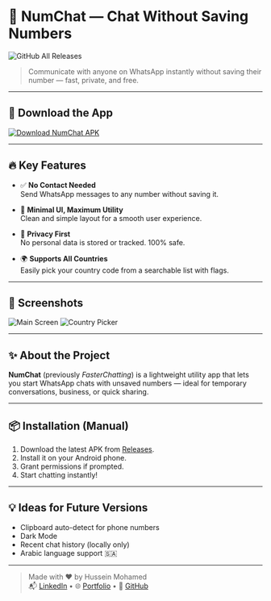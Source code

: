 # 📱 NumChat — Chat Without Saving Numbers

![GitHub All Releases](https://img.shields.io/github/downloads/HusseinMohamed99/FasterChatting/total?color=green&label=Total%20Downloads)

> Communicate with anyone on WhatsApp instantly without saving their number — fast, private, and free.

---

## 🚀 Download the App

[![Download NumChat APK](https://playerzon.com/asset/download.png)](https://github.com/HusseinMohamed99/FasterChatting/releases/download/v1.0.0/FasterChatting.apk)

---

## 🔥 Key Features

- ✅ **No Contact Needed**  
  Send WhatsApp messages to any number without saving it.

- 💬 **Minimal UI, Maximum Utility**  
  Clean and simple layout for a smooth user experience.

- 🔐 **Privacy First**  
  No personal data is stored or tracked. 100% safe.

- 🌍 **Supports All Countries**  
  Easily pick your country code from a searchable list with flags.

---

## 📸 Screenshots

![Main Screen](https://github.com/HusseinMohamed99/FasterChatting/assets/84459939/5411b51a-b8bf-4935-ad4c-67bdf6210554)
![Country Picker](https://github.com/HusseinMohamed99/FasterChatting/assets/84459939/5999572c-7090-4845-bbd6-bb63e0ab5e8f)

---

## ✨ About the Project

**NumChat** (previously *FasterChatting*) is a lightweight utility app that lets you start WhatsApp chats with unsaved numbers — ideal for temporary conversations, business, or quick sharing.

---

## 📦 Installation (Manual)

1. Download the latest APK from [Releases](https://github.com/HusseinMohamed99/FasterChatting/releases).
2. Install it on your Android phone.
3. Grant permissions if prompted.
4. Start chatting instantly!

---

## 💡 Ideas for Future Versions

- Clipboard auto-detect for phone numbers  
- Dark Mode  
- Recent chat history (locally only)  
- Arabic language support 🇸🇦  

---

> Made with ❤️ by Hussein Mohamed  
> 📬 [LinkedIn](https://www.linkedin.com/in/husseind99) • 🌐 [Portfolio](https://husseindev.vercel.app) • 🐙 [GitHub](https://github.com/HusseinMohamed99)
